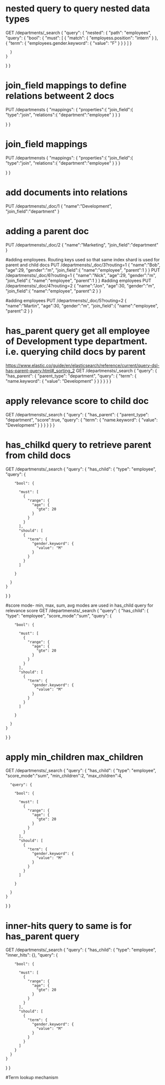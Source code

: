 # nested query to query nested data types
GET /departments/_search
{
  "query": {
    "nested": {
      "path": "employees",
      "query": {
        "bool": {
          "must": [
            {
              "match": {
                "employess.position": "intern"
              }
            },
            {
              "term": {
                "employees.gender.keyword": {
                  "value": "F"
                }
              }
            }
          ]
        }
        
      }
    }
    
  }
}

# join_field mappings to define relations betweent 2 docs
PUT /departmensts
{
  "mappings": {
        "properties":{
        "join_field":{
            "type":"join",
            "relations":{
              "department":"employee"
            }
        }
      }
     
  }
}

# join_field mappings
PUT /departmensts
{
  "mappings": {
        "properties":{
        "join_field":{
            "type":"join",
            "relations":{
              "department":"employee"
            }
        }
      }
     
  }
}

# add documents into relations

PUT /departmensts/_doc/1
{
  "name":"Development",
  "join_field":"department"
}

# adding a parent doc
PUT /departmensts/_doc/2
{
  "name":"Marketing",
  "join_field":"department"
}

#adding employees. Routing keys used so that same index shard is used for parent and child docs
PUT /departmensts/_doc/3?routing=1
{
  "name":"Bob",
  "age":29,
  "gender":"m",
  "join_field":{
    "name":"employee",
    "parent":1
  }
}
PUT /departmensts/_doc/6?routing=1
{
  "name":"Nick",
  "age":29,
  "gender":"m",
  "join_field":{
    "name":"employee",
    "parent":1
  }
}
#adding employees
PUT /departmensts/_doc/4?routing=2
{
  "name":"Jon",
  "age":30,
  "gender":"m",
  "join_field":{
    "name":"employee",
    "parent":2
  }
}

#adding employees
PUT /departmensts/_doc/5?routing=2
{
  "name":"Martin",
  "age":30,
  "gender":"m",
  "join_field":{
    "name":"employee",
    "parent":2
  }
}

# has_parent query get all employee of Development type department. i.e. querying child docs by parent
https://www.elastic.co/guide/en/elasticsearch/reference/current/query-dsl-has-parent-query.html#_sorting_2
GET /departmensts/_search
{
  "query": {
      "has_parent": {
      "parent_type": "department",
      "query": {
        "term": {
          "name.keyword": {
            "value": "Development"
          }
        }
      }
    }
  }
}


# apply relevance score to child doc
GET /departmensts/_search
{
  "query": {
      "has_parent": {
      "parent_type": "department",
      "score":true,
      "query": {
        "term": {
          "name.keyword": {
            "value": "Development"
          }
        }
      }
    }
  }
}
# has_chilkd query to retrieve parent from child docs
GET /departmensts/_search
{
  "query": {
    "has_child": {
      "type": "employee",
      "query": {
        
        "bool": {
          
          "must": [
            {
              "range": {
                "age": {
                  "gte": 20
                }
              }
            }
          ],
          "should": [
            {
              "term": {
                "gender.keyword": {
                  "value": "M"
                }
              }
            }
          ]
          
        }
        
      }
    }
  }
}

#score mode- min, max, sum, avg modes are used in has_child query for relevance score
GET /departmensts/_search
{
  "query": {
    "has_child": {
      "type": "employee",
	  "score_mode":"sum",
      "query": {
        
        "bool": {
          
          "must": [
            {
              "range": {
                "age": {
                  "gte": 20
                }
              }
            }
          ],
          "should": [
            {
              "term": {
                "gender.keyword": {
                  "value": "M"
                }
              }
            }
          ]
          
        }
        
      }
    }
  }
}

# apply min_children max_children

GET /departmensts/_search
{
  "query": {
    "has_child": {
      "type": "employee",
	  "score_mode":"sum",
	  "min_children":2,
	  "max_children":4,
	  
      "query": {
        
        "bool": {
          
          "must": [
            {
              "range": {
                "age": {
                  "gte": 20
                }
              }
            }
          ],
          "should": [
            {
              "term": {
                "gender.keyword": {
                  "value": "M"
                }
              }
            }
          ]
          
        }
        
      }
    }
  }
}

# inner-hits query to same is for has_parent query
GET /departmensts/_search
{
  "query": {
    "has_child": {
      "type": "employee",
      "inner_hits": {}, 
      "query": {
        
        "bool": {
          
          "must": [
            {
              "range": {
                "age": {
                  "gte": 20
                }
              }
            }
          ],
          "should": [
            {
              "term": {
                "gender.keyword": {
                  "value": "M"
                }
              }
            }
          ]
        }
      }
    }
  }
}

#Term lookup mechanism